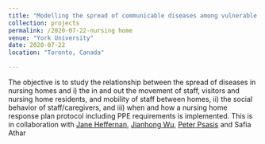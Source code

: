 ```yaml
---
title: "Modelling the spread of communicable diseases among vulnerable groups: nursing homes."
collection: projects
permalink: /2020-07-22-nursing home
venue: "York University"
date: 2020-07-22
location: "Toronto, Canada"

---
```



The objective is to study the relationship between the spread of diseases in nursing homes and 
i) the in and out the movement of staff, visitors and nursing home residents, and mobility of staff between homes,
ii) the social behavior of staff/caregivers, and 
iii) when and how a nursing home response plan protocol including PPE requirements is implemented. 
This is in collaboration with [Jane Heffernan](http://immune.math.yorku.ca/jmheffer/), [Jianhong Wu](http://www.liam.yorku.ca), [Peter Psasis](https://profiles.laps.yorku.ca/profiles/tsasis/) and Safia Athar
